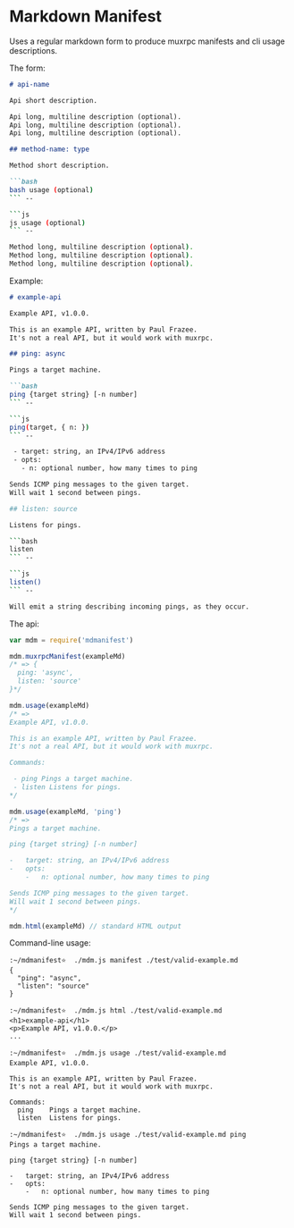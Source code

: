 # Markdown Manifest

Uses a regular markdown form to produce muxrpc manifests and cli usage descriptions.

The form:

```markdown
# api-name

Api short description.

Api long, multiline description (optional).
Api long, multiline description (optional).
Api long, multiline description (optional).

## method-name: type

Method short description.

```bash
bash usage (optional)
``` --

```js
js usage (optional)
``` --

Method long, multiline description (optional).
Method long, multiline description (optional).
Method long, multiline description (optional).
```

Example:

```markdown
# example-api

Example API, v1.0.0.

This is an example API, written by Paul Frazee.
It's not a real API, but it would work with muxrpc.

## ping: async

Pings a target machine.

```bash
ping {target string} [-n number]
``` --

```js
ping(target, { n: })
``` --

 - target: string, an IPv4/IPv6 address
 - opts:
   - n: optional number, how many times to ping

Sends ICMP ping messages to the given target.
Will wait 1 second between pings.

## listen: source

Listens for pings.

```bash
listen
``` --

```js
listen()
``` --

Will emit a string describing incoming pings, as they occur.
```

The api:

```js
var mdm = require('mdmanifest')

mdm.muxrpcManifest(exampleMd)
/* => {
  ping: 'async',
  listen: 'source'
}*/

mdm.usage(exampleMd)
/* => 
Example API, v1.0.0.

This is an example API, written by Paul Frazee.
It's not a real API, but it would work with muxrpc.

Commands:

 - ping Pings a target machine.
 - listen Listens for pings.
*/

mdm.usage(exampleMd, 'ping')
/* =>
Pings a target machine.

ping {target string} [-n number]

-   target: string, an IPv4/IPv6 address
-   opts:
    -   n: optional number, how many times to ping

Sends ICMP ping messages to the given target.
Will wait 1 second between pings.
*/

mdm.html(exampleMd) // standard HTML output
```

Command-line usage:

```
:~/mdmanifest⭐  ./mdm.js manifest ./test/valid-example.md 
{
  "ping": "async",
  "listen": "source"
}

:~/mdmanifest⭐  ./mdm.js html ./test/valid-example.md 
<h1>example-api</h1>
<p>Example API, v1.0.0.</p>
...

:~/mdmanifest⭐  ./mdm.js usage ./test/valid-example.md 
Example API, v1.0.0.

This is an example API, written by Paul Frazee.
It's not a real API, but it would work with muxrpc.

Commands:
  ping    Pings a target machine.
  listen  Listens for pings.

:~/mdmanifest⭐  ./mdm.js usage ./test/valid-example.md ping
Pings a target machine.

ping {target string} [-n number]

-   target: string, an IPv4/IPv6 address
-   opts:
    -   n: optional number, how many times to ping

Sends ICMP ping messages to the given target.
Will wait 1 second between pings.
```
